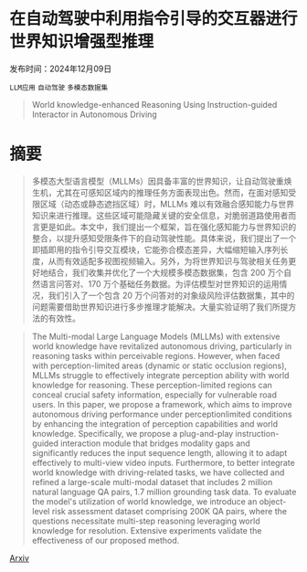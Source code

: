 # 在自动驾驶中利用指令引导的交互器进行世界知识增强型推理

发布时间：2024年12月09日

`LLM应用` `自动驾驶` `多模态数据集`

> World knowledge-enhanced Reasoning Using Instruction-guided Interactor in Autonomous Driving

# 摘要

> 多模态大型语言模型（MLLMs）因具备丰富的世界知识，让自动驾驶重焕生机，尤其在可感知区域内的推理任务方面表现出色。然而，在面对感知受限区域（动态或静态遮挡区域）时，MLLMs 难以有效融合感知能力与世界知识来进行推理。这些区域可能隐藏关键的安全信息，对脆弱道路使用者而言更是如此。本文中，我们提出一个框架，旨在强化感知能力与世界知识的整合，以提升感知受限条件下的自动驾驶性能。具体来说，我们提出了一个即插即用的指令引导交互模块，它能弥合模态差异，大幅缩短输入序列长度，从而有效适配多视图视频输入。另外，为将世界知识与驾驶相关任务更好地结合，我们收集并优化了一个大规模多模态数据集，包含 200 万个自然语言问答对、170 万个基础任务数据。为评估模型对世界知识的运用情况，我们引入了一个包含 20 万个问答对的对象级风险评估数据集，其中的问题需要借助世界知识进行多步推理才能解决。大量实验证明了我们所提方法的有效性。

> The Multi-modal Large Language Models (MLLMs) with extensive world knowledge have revitalized autonomous driving, particularly in reasoning tasks within perceivable regions. However, when faced with perception-limited areas (dynamic or static occlusion regions), MLLMs struggle to effectively integrate perception ability with world knowledge for reasoning. These perception-limited regions can conceal crucial safety information, especially for vulnerable road users. In this paper, we propose a framework, which aims to improve autonomous driving performance under perceptionlimited conditions by enhancing the integration of perception capabilities and world knowledge. Specifically, we propose a plug-and-play instruction-guided interaction module that bridges modality gaps and significantly reduces the input sequence length, allowing it to adapt effectively to multi-view video inputs. Furthermore, to better integrate world knowledge with driving-related tasks, we have collected and refined a large-scale multi-modal dataset that includes 2 million natural language QA pairs, 1.7 million grounding task data. To evaluate the model's utilization of world knowledge, we introduce an object-level risk assessment dataset comprising 200K QA pairs, where the questions necessitate multi-step reasoning leveraging world knowledge for resolution. Extensive experiments validate the effectiveness of our proposed method.

[Arxiv](https://arxiv.org/abs/2412.06324)